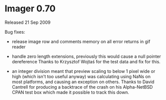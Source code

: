 # Imager 0.70

Released 21 Sep 2009

Bug fixes:

- release image row and comments memory on all error returns in gif reader

- handle zero length extensions, previously this would cause a null pointer dereference Thanks to Krzysztof Wojtaś for the test data and fix for this.

- an integer division meant that preview scaling to below 1 pixel wide or high (which isn't too useful anyway) was calculating using NaNs on most platforms, and causing an exception on others. Thanks to David Cantrell for producing a backtrace of the crash on his Alpha-NetBSD CPAN test box which made it possible to track this down.